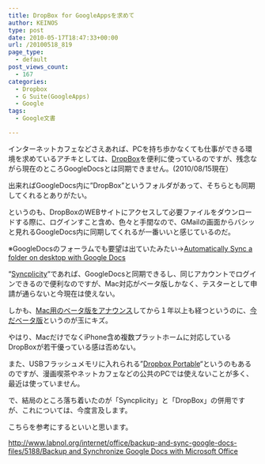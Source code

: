 ```yaml
---
title: DropBox for GoogleAppsを求めて
author: KEINOS
type: post
date: 2010-05-17T18:47:33+00:00
url: /20100518_819
page_type:
  - default
post_views_count:
  - 167
categories:
  - Dropbox
  - G Suite(GoogleApps)
  - Google
tags:
  - Google文書

---
```

<div class="section">
  <p>
    インターネットカフェなどさえあれば、PCを持ち歩かなくても仕事ができる環境を求めているアチキとしては、<a href="https://www.dropbox.com/" target="_blank">DropBox</a>を便利に使っているのですが、残念ながら現在のところGoogleDocsとは同期できません。(2010/08/15現在）
  </p>
  
  <p>
    出来ればGoogleDocs内に&#8221;DropBox&#8221;というフォルダがあって、そちらとも同期してくれるとありがたい。
  </p>
  
  <p>
    というのも、DropBoxのWEBサイトにアクセスして必要ファイルをダウンロードする際に、ログインすこと含め、色々と手間なので、GMailの画面からバシッと見れるGoogleDocs内に同期してくれるが一番いいと感じているのだ。
  </p>
  
  <p>
    ※GoogleDocsのフォーラムでも要望は出ていたみたい→<a href="http://www.google.com/support/forum/p/Google%20Docs/thread?tid=0e2ecbc41ff0a1b7&#038;hl=en" target="_blank">Automatically Sync a folder on desktop with Google Docs</a>
  </p>
  
  <p>
    &#8220;<a href="http://syncplicity.com/" target="_blank">Syncplicity</a>&#8220;であれば、GoogleDocsと同期できるし、同じアカウントでログインできるので便利なのですが、Mac対応がベータ版しかなく、テスターとして申請が通らないと今現在は使えない。
  </p>
  
  <p>
    しかも、<a href="http://blog.syncplicity.com/2009/02/02/mac-beta/" target="_blank">Mac用のベータ版をアナウンス</a>してから１年以上も経つというのに、<a href="http://blog.syncplicity.com/2010/06/10/mac-client-update-faster-than-skype/" target="_blank">今だベータ版</a>というのが玉にキズ。
  </p>
  
  <p>
    やはり、MacだけでなくiPhone含め複数プラットホームに対応しているDropBoxが若干優っている感は否めない。
  </p>
  
  <p>
    また、USBフラッシュメモリに入れられる&#8221;<a href="http://wiki.dropbox.com/DropboxAddons/DropboxPortable" target="_blank">Dropbox Portable</a>&#8220;というのもあるのですが、漫画喫茶やネットカフェなどの公共のPCでは使えないことが多く、最近は使っていません。
  </p>
  
  <p>
    で、結局のところ落ち着いたのが「Syncplicity」と「DropBox」の併用ですが、これについては、今度言及します。
  </p>
  
  <p>
    こちらを参考にするといいと思います。
  </p>
  
  <p>
    <a href="http://www.labnol.org/internet/office/backup-and-sync-google-docs-files/5188/" target="_blank">http://www.labnol.org/internet/office/backup-and-sync-google-docs-files/5188/</a><a href="http://www.labnol.org/internet/office/backup-and-sync-google-docs-files/5188/" target="_blank">Backup and Synchronize Google Docs with Microsoft Office</a>
  </p>
</div>